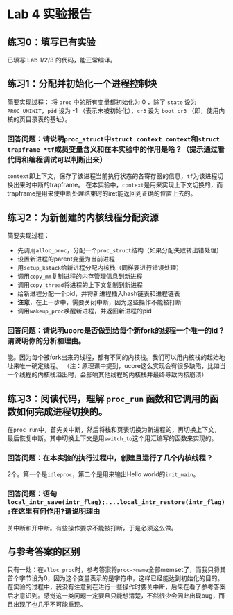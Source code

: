 # Lab 4 实验报告

## 练习0：填写已有实验

已填写 Lab 1/2/3 的代码，能正常编译。

## 练习1：分配并初始化一个进程控制块

简要实现过程：
将 `proc` 中的所有变量都初始化为 0 ，除了 `state` 设为 `PROC_UNINIT`，`pid` 设为 -1 （表示未被初始化），`cr3` 设为 `boot_cr3` （即，使用内核的页目录表的基址）。

### 回答问题：请说明`proc_struct`中`struct context context`和`struct trapframe *tf`成员变量含义和在本实验中的作用是啥？（提示通过看代码和编程调试可以判断出来）

`context`即上下文，保存了该进程当前执行状态的各寄存器的信息，`tf`为该进程切换出来时中断的trapframe。
在本实验中，`context`是用来实现上下文切换的，而trapframe是用来使中断处理结束时的iret能返回到正确的位置上去的。

## 练习2：为新创建的内核线程分配资源

简要实现过程：
- 先调用`alloc_proc`，分配一个`proc_struct`结构（如果分配失败转出错处理）
- 设置新进程的parent变量为当前进程
- 用`setup_kstack`给新进程分配内核栈（同样要进行错误处理）
- 调用`copy_mm`复制进程的内存管理信息到新进程
- 调用`copy_thread`将进程的上下文复制到新进程
- 给新进程分配一个pid，并将新进程插入hash链表和进程链表
- **注意**，在上一步中，需要关闭中断，因为这些操作不能被打断
- 调用`wakeup_proc`唤醒新进程，并返回新进程的pid

### 回答问题：请说明ucore是否做到给每个新fork的线程一个唯一的id？请说明你的分析和理由。

能。因为每个被fork出来的线程，都有不同的内核栈。我们可以用内核栈的起始地址来唯一确定线程。
（注：原理课中提到，ucore这么实现会有很多缺陷，比如当一个线程的内核栈溢出时，会影响其他线程的内核栈并最终导致内核崩溃）

## 练习3：阅读代码，理解 `proc_run` 函数和它调用的函数如何完成进程切换的。

在`proc_run`中，首先关中断，然后将栈和页表切换为新进程的，再切换上下文，最后恢复中断。其中切换上下文是用`switch_to`这个用汇编写的函数来实现的。

### 回答问题：在本实验的执行过程中，创建且运行了几个内核线程？

2个。第一个是`idleproc`，第二个是用来输出Hello world的`init_main`。

### 回答问题：语句`local_intr_save(intr_flag);....local_intr_restore(intr_flag);`在这里有何作用?请说明理由

关中断和开中断。有些操作要求不能被打断，于是必须这么做。


## 与参考答案的区别

只有一处：在`alloc_proc`时，参考答案将`proc->name`全部memset了，而我只将其首个字节设为0，因为这个变量表示的是字符串，这样已经能达到初始化的目的。
在实验的过程中，我没有注意到在进行一些操作时要关中断，后来在看了参考答案后才意识到。感觉这一类问题一定要且只能想清楚，不然很少会因此出现bug，而且出现了也几乎不可能重现。


